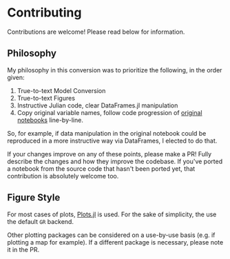 # Contributing

Contributions are welcome! Please read below for information.

## Philosophy

My philosophy in this conversion was to prioritize the following, in the order given:

1. True-to-text Model Conversion
2. True-to-text Figures
3. Instructive Julian code, clear DataFrames.jl manipulation
4. Copy original variable names, follow code progression of [original notebooks](https://avehtari.github.io/ROS-Examples/examples.html) line-by-line.

So, for example, if data manipulation in the original notebook could be reproduced in a more instructive way via DataFrames, I elected to do that.

If your changes improve on any of these points, please make a PR! Fully describe the changes and how they improve the codebase. If you've ported a notebook from the source code that hasn't been ported yet, that contribution is absolutely welcome too.

## Figure Style

For most cases of plots, [Plots.jl](https://docs.juliaplots.org/latest/) is used. For the sake of simplicity, the use the default `GR` backend.

Other plotting packages can be considered on a use-by-use basis (e.g. if plotting a map for example). If a different package is necessary, please note it in the PR.